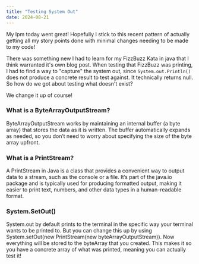 ```yaml
---
title: "Testing System Out"
date: 2024-08-21
---
```


My Ipm today went great! Hopefully I stick to this recent pattern of actually getting all my story points done with
minimal changes needing to be made to my code!

There was something new I had to learn for my FizzBuzz Kata in java that I think warranted it's own blog post. When
testing that FizzBuzz was printing, I had to find a way to "capture" the system out, since `System.out.Println()` does
not produce a concrete result to test against. It technically returns null. So how do we got about testing what doesn't
exist?

We change it up of course!

### What is a ByteArrayOutputStream?

ByteArrayOutputStream works by maintaining an internal buffer (a byte array) that stores the data as it is written. The 
buffer automatically expands as needed, so you don’t need to worry about specifying the size of the byte array upfront.

### What is a PrintStream?

A PrintStream in Java is a class that provides a convenient way to output data to a stream, such as the console or a 
file. It’s part of the java.io package and is typically used for producing formatted output, making it easier to print 
text, numbers, and other data types in a human-readable format.

### System.SetOut()

System.out by default prints to the terminal in the specific way your terminal wants to be printed to. But you can
change this up by using System.setOut(new PrintStream(new byteArrayOutputStream)). Now everything will be stored to the 
byteArray that you created. This makes it so you have a concrete array of what was printed, meaning you can actually
test it!